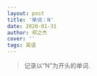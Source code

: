 ```yaml
---
layout: post
title: '单词：N'
date: 2020-01-31
author: 郑之杰
cover: ''
tags: 英语
---
```


> 记录以“N”为开头的单词.





